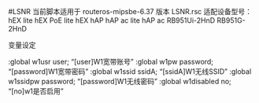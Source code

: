#LSNR
当前脚本适用于 routeros-mipsbe-6.37 版本 
 LSNR.rsc 适配设备型号：
 hEX lite
 hEX PoE lite
 hEX
 hAP
 hAP ac lite
 hAP ac
 RB951Ui-2HnD
 RB951G-2HnD

 变量设定 
  
:global w1usr user; “[user]W1宽带账号”
:global w1pw password; “[password]W1宽带密码”
:global w1ssid ssidA; “[ssidA]W1无线SSID”
:global w1ssidpw password; “[password]W1无线密码”
:global w1disabled no; “[no]w1是否启用” 